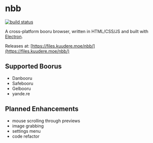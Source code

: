 # nbb
[![build status](https://git.kuudere.moe/pikdum/nbb/badges/master/build.svg)](https://git.kuudere.moe/pikdum/nbb/commits/master)

A cross-platform booru browser, written in HTML/CSS/JS and built with [Electron](https://electron.atom.io/).

Releases at: [https://files.kuudere.moe/nbb/](https://files.kuudere.moe/nbb/)

## Supported Boorus

* Danbooru
* Safebooru
* Gelbooru
* yande.re

## Planned Enhancements

* mouse scrolling through previews
* image grabbing
* settings menu
* code refactor
